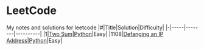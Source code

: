 # LeetCode
My notes and solutions for leetcode
|#|Title|Solution|Difficulty|
|-|-----|--------|----------|
|1|[Two Sum](https://leetcode.com/problems/two-sum)|[Python](https://github.com/yiyangd/LeetCode/blob/main/Python/001two_sum.py)|Easy|
|1108|[Defanging an IP Address](https://leetcode.com/problems/defanging-an-ip-address/)|[Python](https://github.com/yiyangd/LeetCode/blob/main/Python/1108Defanging_IP_Address.py)|Easy|
